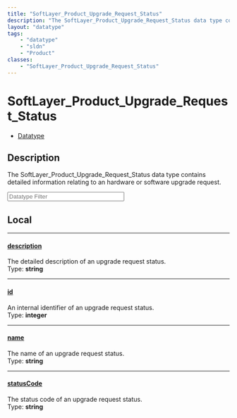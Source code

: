 ```yaml
---
title: "SoftLayer_Product_Upgrade_Request_Status"
description: "The SoftLayer_Product_Upgrade_Request_Status data type contains detailed information relating to an hardware or software... "
layout: "datatype"
tags:
    - "datatype"
    - "sldn"
    - "Product"
classes:
    - "SoftLayer_Product_Upgrade_Request_Status"
---
```


# SoftLayer_Product_Upgrade_Request_Status
<div id='service-datatype'>
    <ul id='sldn-reference-tabs'>
        <li id='datatype'> <a href='/reference/datatypes/SoftLayer_Product_Upgrade_Request_Status' >Datatype</a></li>
    </ul>
</div>

## Description 


The SoftLayer_Product_Upgrade_Request_Status data type contains detailed information relating to an hardware or software upgrade request. 





<!-- Filer BEGIN -->
<div class="view-filters">
        <div class="clearfix">
            <div class="search-input-box">
                <input placeholder="Datatype Filter" onkeyup="titleSearch(inputId='prop-input', divId='properties', elementClass='prop-row')" 
                    type="text" id="prop-input" value="" size="30" maxlength="128" class="form-text">
            </div>
        </div>
</div>
<!-- Filer END -->

<div id="properties" class="content">
<div id="localProperties" class="prop-content" >

## Local
<div class="prop-row">

-----
[description]: #description
#### [description]
The detailed description of an upgrade request status.  
<span class="type-label">Type: </span>**string**  



</div>
<div class="prop-row">

-----
[id]: #id
#### [id]
An internal identifier of an upgrade request status.  
<span class="type-label">Type: </span>**integer**  



</div>
<div class="prop-row">

-----
[name]: #name
#### [name]
The name of an upgrade request status.  
<span class="type-label">Type: </span>**string**  



</div>
<div class="prop-row">

-----
[statusCode]: #statuscode
#### [statusCode]
The status code of an upgrade request status.  
<span class="type-label">Type: </span>**string**  



</div>
</div>
<!-- LOCAL PROPERTY END -->

</div>



